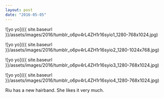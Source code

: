 ```yaml
---
layout: post
date: "2016-05-05"
---
```


![yo yo]({{ site.baseurl }}/assets/images/2016/tumblr_o6pv4rL4ZH1r16syio1_1280-768x1024.jpg)

![yo yo]({{ site.baseurl }}/assets/images/2016/tumblr_o6pv4rL4ZH1r16syio2_1280-1024x768.jpg)

![yo yo]({{ site.baseurl }}/assets/images/2016/tumblr_o6pv4rL4ZH1r16syio3_1280-768x1024.jpg)

![yo yo]({{ site.baseurl }}/assets/images/2016/tumblr_o6pv4rL4ZH1r16syio4_1280-768x1024.jpg)

Riu has a new hairband. She likes it very much.
